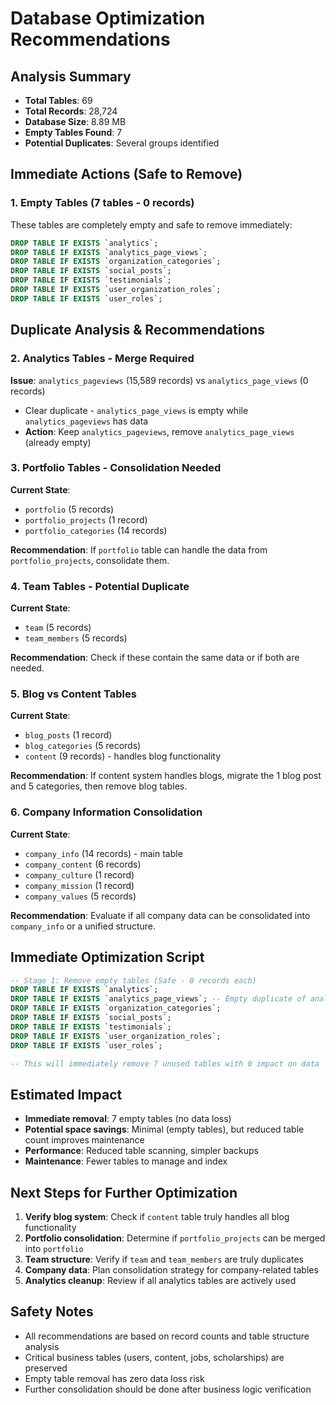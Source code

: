 # Database Optimization Recommendations

## Analysis Summary
- **Total Tables**: 69
- **Total Records**: 28,724
- **Database Size**: 8.89 MB
- **Empty Tables Found**: 7
- **Potential Duplicates**: Several groups identified

## Immediate Actions (Safe to Remove)

### 1. Empty Tables (7 tables - 0 records)
These tables are completely empty and safe to remove immediately:
```sql
DROP TABLE IF EXISTS `analytics`;
DROP TABLE IF EXISTS `analytics_page_views`;
DROP TABLE IF EXISTS `organization_categories`;
DROP TABLE IF EXISTS `social_posts`;
DROP TABLE IF EXISTS `testimonials`;
DROP TABLE IF EXISTS `user_organization_roles`;
DROP TABLE IF EXISTS `user_roles`;
```

## Duplicate Analysis & Recommendations

### 2. Analytics Tables - Merge Required
**Issue**: `analytics_pageviews` (15,589 records) vs `analytics_page_views` (0 records)
- Clear duplicate - `analytics_page_views` is empty while `analytics_pageviews` has data
- **Action**: Keep `analytics_pageviews`, remove `analytics_page_views` (already empty)

### 3. Portfolio Tables - Consolidation Needed
**Current State**:
- `portfolio` (5 records)
- `portfolio_projects` (1 record)
- `portfolio_categories` (14 records)

**Recommendation**: If `portfolio` table can handle the data from `portfolio_projects`, consolidate them.

### 4. Team Tables - Potential Duplicate
**Current State**:
- `team` (5 records)
- `team_members` (5 records)

**Recommendation**: Check if these contain the same data or if both are needed.

### 5. Blog vs Content Tables
**Current State**:
- `blog_posts` (1 record)
- `blog_categories` (5 records)
- `content` (9 records) - handles blog functionality

**Recommendation**: If content system handles blogs, migrate the 1 blog post and 5 categories, then remove blog tables.

### 6. Company Information Consolidation
**Current State**:
- `company_info` (14 records) - main table
- `company_content` (6 records)
- `company_culture` (1 record)
- `company_mission` (1 record)
- `company_values` (5 records)

**Recommendation**: Evaluate if all company data can be consolidated into `company_info` or a unified structure.

## Immediate Optimization Script

```sql
-- Stage 1: Remove empty tables (Safe - 0 records each)
DROP TABLE IF EXISTS `analytics`;
DROP TABLE IF EXISTS `analytics_page_views`; -- Empty duplicate of analytics_pageviews
DROP TABLE IF EXISTS `organization_categories`;
DROP TABLE IF EXISTS `social_posts`;
DROP TABLE IF EXISTS `testimonials`;
DROP TABLE IF EXISTS `user_organization_roles`;
DROP TABLE IF EXISTS `user_roles`;

-- This will immediately remove 7 unused tables with 0 impact on data
```

## Estimated Impact
- **Immediate removal**: 7 empty tables (no data loss)
- **Potential space savings**: Minimal (empty tables), but reduced table count improves maintenance
- **Performance**: Reduced table scanning, simpler backups
- **Maintenance**: Fewer tables to manage and index

## Next Steps for Further Optimization

1. **Verify blog system**: Check if `content` table truly handles all blog functionality
2. **Portfolio consolidation**: Determine if `portfolio_projects` can be merged into `portfolio`
3. **Team structure**: Verify if `team` and `team_members` are truly duplicates
4. **Company data**: Plan consolidation strategy for company-related tables
5. **Analytics cleanup**: Review if all analytics tables are actively used

## Safety Notes
- All recommendations are based on record counts and table structure analysis
- Critical business tables (users, content, jobs, scholarships) are preserved
- Empty table removal has zero data loss risk
- Further consolidation should be done after business logic verification